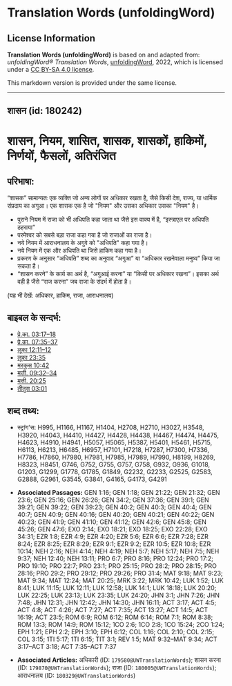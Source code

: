 # Translation Words (unfoldingWord)

## License Information

**Translation Words (unfoldingWord)** is based on and adapted from: _unfoldingWord® Translation Words_, [unfoldingWord](https://unfoldingword.org/utw), 2022, which is licensed under a [CC BY-SA 4.0 license](https://creativecommons.org/licenses/by-sa/4.0/legalcode.en).

This markdown version is provided under the same license.



--------------------------------

## शासन (id: 180242)

शासन, नियम, शासित, शासक, शासकों, हाकिमों, निर्णयों, फैसलों, अतिरंजित
====================================================================

परिभाषा:
--------

“शासक” सामान्यतः एक व्यक्ति जो अन्य लोगों पर अधिकार रखता है, जैसे किसी देश, राज्य, या धार्मिक संप्रदाय का अगुआ। एक शासक एक है जो "नियम" और उसका अधिकार उसका "नियम" है।

* पुराने नियम में राजा को भी अधिपति कहा जाता था जैसे इस वाक्य में है, “इस्त्राएल पर अधिपति ठहराया”
* परमेश्वर को सबसे बड़ा राजा कहा गया है जो राजाओं का राजा है।
* नये नियम में आराधनालय के अगुवे को "अधिपति" कहा गया है।
* नये नियम में एक और अधिपति था जिसे हाकिम कहा गया है।
* प्रकरण के अनुसार “अधिपति” शब्द का अनुवाद “अगुआ” या “अधिकार रखनेवाला मनुष्य” किया जा सकता है।
* “शासन करने” के कार्य का अर्थ है, “अगुआई करना” या “किसी पर अधिकार रखना”। इसका अर्थ वही है जैसे “राज करना” जब राजा के संदर्भ में होता है।

(यह भी देखें: अधिकार, हाकिम, राजा, आराधनालय)

बाइबल के सन्दर्भ:
-----------------

* [प्रे.का. 03:17–18](https://ref.ly/Acts3:17-Acts3:18)
* [प्रे.का. 07:35–37](https://ref.ly/Acts7:35-Acts7:37)
* [लूका 12:11–12](https://ref.ly/Luke12:11-Luke12:12)
* [लूका 23:35](https://ref.ly/Luke23:35)
* [मरकुस 10:42](https://ref.ly/Mark10:42)
* [मत्ती. 09:32–34](https://ref.ly/Matt9:32-Matt9:34)
* [मत्ती. 20:25](https://ref.ly/Matt20:25)
* [तीतुस 03:01](https://ref.ly/Titus3:1)

शब्द तथ्य:
----------

* स्ट्रांग'स: H995, H1166, H1167, H1404, H2708, H2710, H3027, H3548, H3920, H4043, H4410, H4427, H4428, H4438, H4467, H4474, H4475, H4623, H4910, H4941, H5057, H5065, H5387, H5401, H5461, H5715, H6113, H6213, H6485, H6957, H7101, H7218, H7287, H7300, H7336, H7786, H7860, H7980, H7981, H7985, H7989, H7990, H8199, H8269, H8323, H8451, G746, G752, G755, G757, G758, G932, G936, G1018, G1203, G1299, G1778, G1785, G1849, G2232, G2233, G2525, G2583, G2888, G2961, G3545, G3841, G4165, G4173, G4291

* **Associated Passages:** GEN 1:16; GEN 1:18; GEN 21:22; GEN 21:32; GEN 23:6; GEN 25:16; GEN 26:26; GEN 34:2; GEN 37:36; GEN 39:1; GEN 39:21; GEN 39:22; GEN 39:23; GEN 40:2; GEN 40:3; GEN 40:4; GEN 40:7; GEN 40:9; GEN 40:16; GEN 40:20; GEN 40:21; GEN 40:22; GEN 40:23; GEN 41:9; GEN 41:10; GEN 41:12; GEN 42:6; GEN 45:8; GEN 45:26; GEN 47:6; EXO 2:14; EXO 18:21; EXO 18:25; EXO 22:28; EXO 34:31; EZR 1:8; EZR 4:9; EZR 4:20; EZR 5:6; EZR 6:6; EZR 7:28; EZR 8:24; EZR 8:25; EZR 8:29; EZR 9:1; EZR 9:2; EZR 10:5; EZR 10:8; EZR 10:14; NEH 2:16; NEH 4:14; NEH 4:19; NEH 5:7; NEH 5:17; NEH 7:5; NEH 9:37; NEH 12:40; NEH 13:11; PRO 6:7; PRO 8:16; PRO 12:24; PRO 17:2; PRO 19:10; PRO 22:7; PRO 23:1; PRO 25:15; PRO 28:2; PRO 28:15; PRO 28:16; PRO 29:2; PRO 29:12; PRO 29:26; PRO 31:4; MAT 9:18; MAT 9:23; MAT 9:34; MAT 12:24; MAT 20:25; MRK 3:22; MRK 10:42; LUK 1:52; LUK 8:41; LUK 11:15; LUK 12:11; LUK 12:58; LUK 14:1; LUK 18:18; LUK 20:20; LUK 22:25; LUK 23:13; LUK 23:35; LUK 24:20; JHN 3:1; JHN 7:26; JHN 7:48; JHN 12:31; JHN 12:42; JHN 14:30; JHN 16:11; ACT 3:17; ACT 4:5; ACT 4:8; ACT 4:26; ACT 7:27; ACT 7:35; ACT 13:27; ACT 14:5; ACT 16:19; ACT 23:5; ROM 6:9; ROM 6:12; ROM 6:14; ROM 7:1; ROM 8:38; ROM 13:3; ROM 14:9; ROM 15:12; 1CO 2:6; 1CO 2:8; 1CO 15:24; 2CO 1:24; EPH 1:21; EPH 2:2; EPH 3:10; EPH 6:12; COL 1:16; COL 2:10; COL 2:15; COL 3:15; 1TI 5:17; 1TI 6:15; TIT 3:1; REV 1:5; MAT 9:32–MAT 9:34; ACT 3:17–ACT 3:18; ACT 7:35–ACT 7:37
* **Associated Articles:** अधिकारी (ID: `179580@UWTranslationWords`); शासन करना (ID: `179870@UWTranslationWords`); राजा (ID: `180005@UWTranslationWords`); आराधनालय (ID: `180329@UWTranslationWords`)

